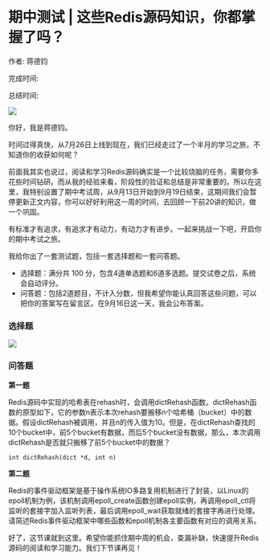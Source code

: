 # 期中测试 \| 这些Redis源码知识，你都掌握了吗？

作者: 蒋德钧

完成时间:

总结时间:

![](<https://static001.geekbang.org/resource/image/2b/84/2bcc961a69d4c7980956b8b157386884.jpg>)

<audio><source src="https://static001.geekbang.org/resource/audio/25/f2/2590e51444cf27171f106971152d77f2.mp3" type="audio/mpeg"></audio>

你好，我是蒋德钧。

时间过得真快，从7月26日上线到现在，我们已经走过了一个半月的学习之旅，不知道你的收获如何呢？

前面我其实也说过，阅读和学习Redis源码确实是一个比较烧脑的任务，需要你多花些时间钻研。而从我的经验来看，阶段性的验证和总结是非常重要的。所以在这里，我特别设置了期中考试周，从9月13日开始到9月19日结束，这期间我们会暂停更新正文内容，你可以好好利用这一周的时间，去回顾一下前20讲的知识，做一个巩固。

有标准才有追求，有追求才有动力，有动力才有进步。一起来挑战一下吧，开启你的期中考试之旅。

我给你出了一套测试题，包括一套选择题和一套问答题。

- 选择题：满分共 100 分，包含4道单选题和6道多选题。提交试卷之后，系统会自动评分。
- 问答题：包括2道题目，不计入分数，但我希望你能认真回答这些问题，可以把你的答案写在留言区。在9月16日这一天，我会公布答案。

<!-- -->

### 选择题

[![](<https://static001.geekbang.org/resource/image/28/a4/28d1be62669b4f3cc01c36466bf811a4.png>)](<http://time.geekbang.org/quiz/intro?act_id=926&exam_id=2699>)

### 问答题

**第一题**

Redis源码中实现的哈希表在rehash时，会调用dictRehash函数。dictRehash函数的原型如下，它的参数n表示本次rehash要搬移n个哈希桶（bucket）中的数据。假设dictRehash被调用，并且n的传入值为10。但是，在dictRehash查找的10个bucket中，前5个bucket有数据，而后5个bucket没有数据，那么，本次调用dictRehash是否就只搬移了前5个bucket中的数据？

<!-- [[[read_end]]] -->

```
int dictRehash(dict *d, int n)
```

**第二题**

Redis的事件驱动框架是基于操作系统IO多路复用机制进行了封装，以Linux的epoll机制为例，该机制调用epoll\_create函数创建epoll实例，再调用epoll\_ctl将监听的套接字加入监听列表，最后调用epoll\_wait获取就绪的套接字再进行处理。请简述Redis事件驱动框架中哪些函数和epoll机制各主要函数有对应的调用关系。

好了，这节课就到这里。希望你能抓住期中周的机会，查漏补缺，快速提升Redis源码的阅读和学习能力。我们下节课再见！

